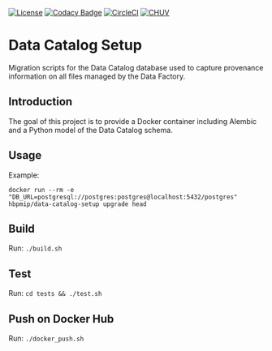 [![License](https://img.shields.io/badge/license-Apache--2.0-blue.svg)](https://github.com/LREN-CHUV/data-catalog-setup/blob/master/LICENSE)
[![Codacy Badge](https://api.codacy.com/project/badge/Grade/b999388f1d5f4f99a3eb692bb71ae556)](https://www.codacy.com/app/hbp-mip/data-catalog-setup?utm_source=github.com&amp;utm_medium=referral&amp;utm_content=LREN-CHUV/data-catalog-setup&amp;utm_campaign=Badge_Grade)
[![CircleCI](https://circleci.com/gh/LREN-CHUV/data-catalog-setup.svg?style=svg)](https://circleci.com/gh/LREN-CHUV/data-catalog-setup) [![CHUV](https://img.shields.io/badge/CHUV-LREN-AF4C64.svg)](https://www.unil.ch/lren/en/home.html)

# Data Catalog Setup

Migration scripts for the Data Catalog database used to capture provenance information on all files managed by the Data Factory.

## Introduction

The goal of this project is to provide a Docker container including Alembic and a Python model of the Data Catalog
schema.

## Usage

Example:

`docker run --rm -e "DB_URL=postgresql://postgres:postgres@localhost:5432/postgres" hbpmip/data-catalog-setup upgrade
head`

## Build

Run: `./build.sh`

## Test

Run: `cd tests && ./test.sh`

## Push on Docker Hub

Run: `./docker_push.sh`
